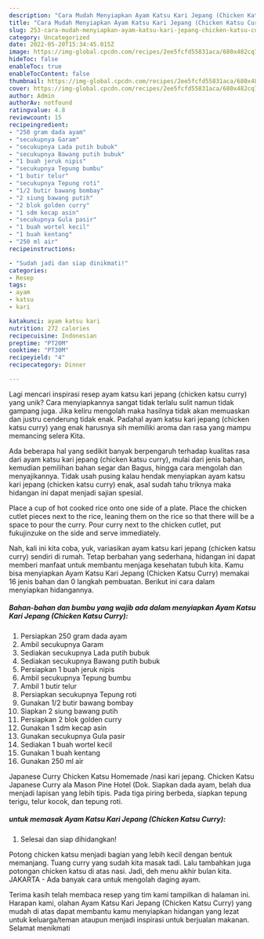 ```yaml
---
description: "Cara Mudah Menyiapkan Ayam Katsu Kari Jepang (Chicken Katsu Curry) yang Lezat"
title: "Cara Mudah Menyiapkan Ayam Katsu Kari Jepang (Chicken Katsu Curry) yang Lezat"
slug: 253-cara-mudah-menyiapkan-ayam-katsu-kari-jepang-chicken-katsu-curry-yang-lezat
category: Uncategorized
date: 2022-05-20T15:34:45.015Z
image: https://img-global.cpcdn.com/recipes/2ee5fcfd55831aca/680x482cq70/ayam-katsu-kari-jepang-chicken-katsu-curry-foto-resep-utama.jpg
hideToc: false
enableToc: true
enableTocContent: false
thumbnail: https://img-global.cpcdn.com/recipes/2ee5fcfd55831aca/680x482cq70/ayam-katsu-kari-jepang-chicken-katsu-curry-foto-resep-utama.jpg
cover: https://img-global.cpcdn.com/recipes/2ee5fcfd55831aca/680x482cq70/ayam-katsu-kari-jepang-chicken-katsu-curry-foto-resep-utama.jpg
author: Admin
authorAv: notfound
ratingvalue: 4.8
reviewcount: 15
recipeingredient:
- "250 gram dada ayam"
- "secukupnya Garam"
- "secukupnya Lada putih bubuk"
- "secukupnya Bawang putih bubuk"
- "1 buah jeruk nipis"
- "secukupnya Tepung bumbu"
- "1 butir telur"
- "secukupnya Tepung roti"
- "1/2 butir bawang bombay"
- "2 siung bawang putih"
- "2 blok golden curry"
- "1 sdm kecap asin"
- "secukupnya Gula pasir"
- "1 buah wortel kecil"
- "1 buah kentang"
- "250 ml air"
recipeinstructions:

- "Sudah jadi dan siap dinikmati!"
categories:
- Resep
tags:
- ayam
- katsu
- kari

katakunci: ayam katsu kari 
nutrition: 272 calories
recipecuisine: Indonesian
preptime: "PT20M"
cooktime: "PT30M"
recipeyield: "4"
recipecategory: Dinner

---
```





Lagi mencari inspirasi resep ayam katsu kari jepang (chicken katsu curry) yang unik? Cara menyiapkannya sangat tidak terlalu sulit namun tidak gampang juga. Jika keliru mengolah maka hasilnya tidak akan memuaskan dan justru cenderung tidak enak. Padahal ayam katsu kari jepang (chicken katsu curry) yang enak harusnya sih memiliki aroma dan rasa yang mampu memancing selera Kita.





Ada beberapa hal yang sedikit banyak berpengaruh terhadap kualitas rasa dari ayam katsu kari jepang (chicken katsu curry), mulai dari jenis bahan, kemudian pemilihan bahan segar dan Bagus, hingga cara mengolah dan menyajikannya. Tidak usah pusing kalau hendak menyiapkan ayam katsu kari jepang (chicken katsu curry) enak,      asal sudah tahu triknya maka hidangan ini dapat menjadi sajian spesial.














Place a cup of hot cooked rice onto one side of a plate. Place the chicken cutlet pieces next to the rice, leaning them on the rice so that there will be a space to pour the curry. Pour curry next to the chicken cutlet, put fukujinzuke on the side and serve immediately.






Nah, kali ini kita coba, yuk, variasikan ayam katsu kari jepang (chicken katsu curry) sendiri di rumah. Tetap berbahan yang sederhana, hidangan ini dapat memberi manfaat untuk membantu menjaga kesehatan tubuh kita. Kamu bisa menyiapkan Ayam Katsu Kari Jepang (Chicken Katsu Curry) memakai 16 jenis bahan dan 0 langkah pembuatan. Berikut ini cara dalam menyiapkan hidangannya.

<!--inarticleads1-->

##### Bahan-bahan dan bumbu yang wajib ada dalam menyiapkan Ayam Katsu Kari Jepang (Chicken Katsu Curry):

1. Persiapkan 250 gram dada ayam
1. Ambil secukupnya Garam
1. Sediakan secukupnya Lada putih bubuk
1. Sediakan secukupnya Bawang putih bubuk
1. Persiapkan 1 buah jeruk nipis
1. Ambil secukupnya Tepung bumbu
1. Ambil 1 butir telur
1. Persiapkan secukupnya Tepung roti
1. Gunakan 1/2 butir bawang bombay
1. Siapkan 2 siung bawang putih
1. Persiapkan 2 blok golden curry
1. Gunakan 1 sdm kecap asin
1. Gunakan secukupnya Gula pasir
1. Sediakan 1 buah wortel kecil
1. Gunakan 1 buah kentang
1. Gunakan 250 ml air


Japanese Curry Chicken Katsu Homemade /nasi kari jepang. Chicken Katsu Japanese Curry ala Mason Pine Hotel (Dok. Siapkan dada ayam, belah dua menjadi lapisan yang lebih tipis. Pada tiga piring berbeda, siapkan tepung terigu, telur kocok, dan tepung roti. 

<!--inarticleads2-->

#####  untuk memasak Ayam Katsu Kari Jepang (Chicken Katsu Curry):


1. Selesai dan siap dihidangkan!

Potong chicken katsu menjadi bagian yang lebih kecil dengan bentuk memanjang. Tuang curry yang sudah kita masak tadi. Lalu tambahkan juga potongan chicken katsu di atas nasi. Jadi, deh menu akhir bulan kita. JAKARTA - Ada banyak cara untuk mengolah daging ayam. 

Terima kasih telah membaca resep yang tim kami tampilkan di halaman ini. Harapan kami, olahan Ayam Katsu Kari Jepang (Chicken Katsu Curry) yang mudah di atas dapat membantu kamu menyiapkan hidangan yang lezat untuk keluarga/teman ataupun menjadi inspirasi untuk berjualan makanan. Selamat menikmati
